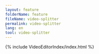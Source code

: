 ```yaml
---
layout: feature
folderName: feature
fileName: video-splitter
permalink: video-splitter
lang: en
tool: video-splitter
---
```


{% include VideoEditorIndex/index.html %}

   